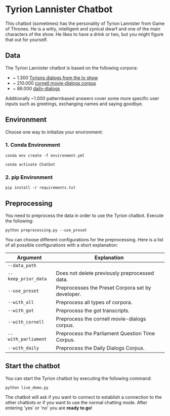 # Tyrion Lannister Chatbot
This chatbot (sometimes) has the personality of Tyrion Lannister from Game of Thrones. He is a witty, intelligent and zynical dwarf and one of the main characters of the show. He likes to have a drink or two, but you might figure that out for yourself.

## Data
The Tyrion Lannister chatbot is based on the following corpora:
- ~ 1.300 [Tyrions dialogs from the tv show](https://genius.com/artists/Game-of-thrones)
- ~ 210.000 [cornell movie-dialogs corpus](https://convokit.cornell.edu/documentation/movie.html)
- ~ 86.000 [daily-dialogs](http://yanran.li/dailydialog.html)

Additionally ~1.000 patternbased answers cover some more specific user inputs such as greetings, exchanging names and saying goodbye.

## Environment
Choose one way to initialize your environment:

### 1. Conda Environment

```
conda env create -f environment.yml
```

```
conda activate Chatbot
```

### 2. pip Environment

```
pip install -r requirements.txt
```

## Preprocessing
You need to preprocess the data in order to use the Tyrion chatbot. Execute the following:

```
python preprocessing.py --use_preset
```

You can choose different configurations for the preprocessing. Here is a list of all possible configurations with a short explanation: 

| Argument | Explanation |
| - | - |
| `--data_path` |  |
| `--keep_prior_data` | Does not delete previously preprocessed data. |
| `--use_preset` | Preprocesses the Preset Corpora set by developer. |
| `--with_all` | Preprocess all types of corpora. |
| `--with_got` | Preprocess the got transcripts. |
| `--with_cornell` | Preprocess the cornell movie-dialogs corpus. |
| `--with_parliament` | Preprocess the Parliament Question Time Corpus. |
| `--with_daily` | Preprocess the Daily Dialogs Corpus. |


## Start the chatbot
You can start the Tyrion chatbot by executing the following command:

```
python live_demo.py
```

The chatbot will ask if you want to connect to establish a connection to the other chatbots or if you want to use the normal chatting mode. After entering 'yes' or 'no' you are **ready to go**!




